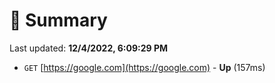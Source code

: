 # 📖 Summary
Last updated: **12/4/2022, 6:09:29 PM**

- `GET` [https://google.com](https://google.com) - **Up** (157ms)

